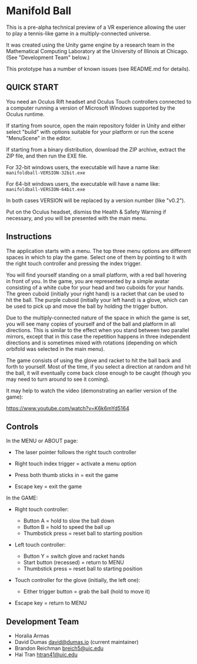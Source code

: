 # Manifold Ball

This is a pre-alpha technical preview of a VR experience allowing the
user to play a tennis-like game in a multiply-connected universe.

It was created using the Unity game engine by a research team in the
Mathematical Computing Laboratory at the University of Illinois at
Chicago.  (See "Development Team" below.)

This prototype has a number of known issues (see README.md for
details).

## QUICK START

You need an Oculus Rift headset and Oculus Touch controllers connected
to a computer running a version of Microsoft Windows supported by the
Oculus runtime.

If starting from source, open the main repository folder in Unity and
either select "build" with options suitable for your platform or run
the scene "MenuScene" in the editor.

If starting from a binary distribution, download the ZIP archive,
extract the ZIP file, and then run the EXE file.

For 32-bit windows users, the executable will have a name like:
```manifoldball-VERSION-32bit.exe```

For 64-bit windows users, the executable will have a name like:
```manifoldball-VERSION-64bit.exe```

In both cases VERSION will be replaced by a version number (like
"v0.2").

Put on the Oculus headset, dismiss the Health & Safety Warning if
necessary, and you will be presented with the main menu.

## Instructions

The application starts with a menu.  The top three menu options are
different spaces in which to play the game.  Select one of them by
pointing to it with the right touch controller and pressing the index
trigger.

You will find yourself standing on a small platform, with a red ball
hovering in front of you.  In the game, you are represented by a
simple avatar consisting of a white cube for your head and two cuboids
for your hands.  The green cuboid (initially your right hand) is a
racket that can be used to hit the ball.  The purple cuboid (initially
your left hand) is a glove, which can be used to pick up and move the
ball by holding the trigger button.

Due to the multiply-connected nature of the space in which the game is
set, you will see many copies of yourself and of the ball and platform
in all directions.  This is similar to the effect when you stand
between two parallel mirrors, except that in this case the repetition
happens in three independent directions and is sometimes mixed with
rotations (depending on which orbifold was selected in the main menu).

The game consists of using the glove and racket to hit the ball back
and forth to yourself.  Most of the time, if you select a direction at
random and hit the ball, it will eventually come back close enough to
be caught (though you may need to turn around to see it coming).

It may help to watch the video (demonstrating an earlier version of
the game):

https://www.youtube.com/watch?v=K6k6mYd5164


## Controls

In the MENU or ABOUT page:

* The laser pointer follows the right touch controller

* Right touch index trigger = activate a menu option

* Press both thumb sticks in = exit the game

* Escape key = exit the game

In the GAME:

* Right touch controller:
  * Button A = hold to slow the ball down
  * Button B = hold to speed the ball up
  * Thumbstick press = reset ball to starting position

* Left touch controller:
  * Button Y = switch glove and racket hands
  * Start button (recessed) = return to MENU
  * Thumbstick press = reset ball to starting position

* Touch controller for the glove (initially, the left one):
  * Either trigger button = grab the ball (hold to move it)

* Escape key = return to MENU


## Development Team

* Horalia Armas
* David Dumas <david@dumas.io>  (current maintainer)
* Brandon Reichman <breich5@uic.edu>
* Hai Tran <htran41@uic.edu>

